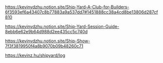 

https://kevinydzhu.notion.site/Ship-Yard-A-Club-for-Builders-6f3593ef6a43407c8b77883a9a537dd7#1451888cc38a4cd8be13806d287cf810

https://kevinydzhu.notion.site/Ship-Yard-Session-Guide-8ebb6e62e9b64d988d2ee435cc5c740d 

https://kevinydzhu.notion.site/Ship-Show-7f3f3819950f4a8b9070b09b48260c71

https://kevinz.hu/shipyard/log